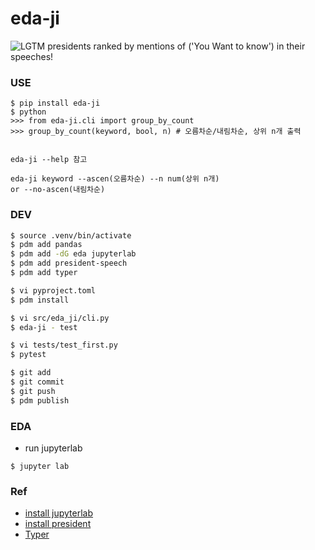 # eda-ji

![LGTM](https://i.lgtm.fun/1yei.gif)
presidents ranked by mentions of ('You Want to know') in their speeches!

### USE
```
$ pip install eda-ji
$ python
>>> from eda-ji.cli import group_by_count
>>> group_by_count(keyword, bool, n) # 오름차순/내림차순, 상위 n개 출력


eda-ji --help 참고

eda-ji keyword --ascen(오름차순) --n num(상위 n개)
or --no-ascen(내림차순)
```

### DEV
```bash
$ source .venv/bin/activate
$ pdm add pandas
$ pdm add -dG eda jupyterlab
$ pdm add president-speech
$ pdm add typer

$ vi pyproject.toml
$ pdm install

$ vi src/eda_ji/cli.py
$ eda-ji - test

$ vi tests/test_first.py
$ pytest

$ git add
$ git commit
$ git push
$ pdm publish
```

### EDA
- run jupyterlab
```
$ jupyter lab
```

### Ref
- [install jupyterlab](https://jupyter.org/install)
- [install president](https://pypi.org/project/president-speech/)
- [Typer](https://pypi.org/project/typer)
